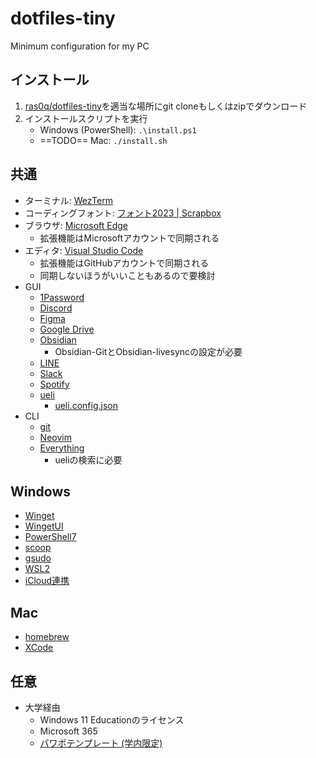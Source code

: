 # dotfiles-tiny

Minimum configuration for my PC

## インストール

1. [ras0q/dotfiles-tiny](https://github.com/ras0q/dotfiles-tiny)を適当な場所にgit cloneもしくはzipでダウンロード
2. インストールスクリプトを実行
   - Windows (PowerShell): `.\install.ps1`
   - ==TODO== Mac: `./install.sh`

## 共通

- ターミナル: [WezTerm](https://wezfurlong.org/wezterm/index.html)
- コーディングフォント: [フォント2023 | Scrapbox](https://scrapbox.io/ras0q/%E3%83%95%E3%82%A9%E3%83%B3%E3%83%882023)
- ブラウザ: [Microsoft Edge](https://www.microsoft.com/edge/)
  - 拡張機能はMicrosoftアカウントで同期される
- エディタ: [Visual Studio Code](https://code.visualstudio.com/)
  - 拡張機能はGitHubアカウントで同期される
  - 同期しないほうがいいこともあるので要検討
- GUI
  - [1Password](https://1password.com/)
  - [Discord](https://discord.com/)
  - [Figma](https://figma.com/)
  - [Google Drive](https://drive.google.com/)
  - [Obsidian](https://obsidian.md/)
    - Obsidian-GitとObsidian-livesyncの設定が必要
  - [LINE](https://line.me/)
  - [Slack](https://slack.com/)
  - [Spotify](https://spotify.com/)
  - [ueli](https://ueli.app/)
    - [ueli.config.json](https://gist.github.com/ras0q/6e45414e2c7acf4ff3c4c78ff03bee8a#file-ueli-config-json)
- CLI
  - [git](https://git-scm.com/)
  - [Neovim](https://neovim.io/)
  - [Everything](https://www.voidtools.com/)
    - ueliの検索に必要

## Windows

- [Winget](https://learn.microsoft.com/windows/package-manager/winget/)
- [WingetUI](https://www.marticliment.com/wingetui/)
- [PowerShell7](https://learn.microsoft.com/powershell/)
- [scoop](https://scoop.sh/)
- [gsudo](https://github.com/gerardog/gsudo)
- [WSL2](https://learn.microsoft.com/windows/wsl/install)
- [iCloud連携](https://support.apple.com/HT204283)

## Mac

- [homebrew](https://brew.sh)
- [XCode](https://developer.apple.com/xcode/)

## 任意

- 大学経由
  - Windows 11 Educationのライセンス
  - Microsoft 365
  - [パワポテンプレート (学内限定)](https://www.titech.ac.jp/public-relations/staff/file/ppt-ja-16-9-20191128.pptx)
